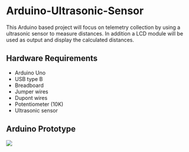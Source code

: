 # Arduino-Ultrasonic-Sensor

This Arduino based project will focus on telemetry collection by using a ultrasonic sensor to measure distances.
In addition a LCD module will  be used as output and display the calculated distances.

## Hardware Requirements

- Arduino Uno
- USB type B
- Breadboard
- Jumper wires
- Dupont wires
- Potentiometer (10K)
- Ultrasonic sensor

## Arduino Prototype

<img src="C:\Users\edwar\Pictures\arduinoSensor.jpg">                     


